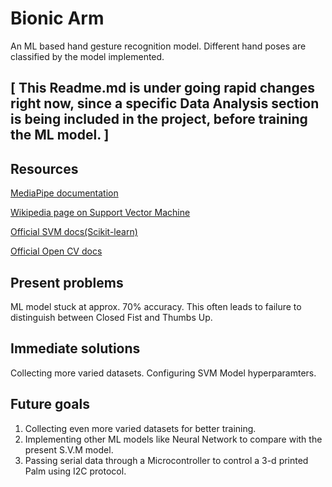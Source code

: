 # Bionic Arm

An ML based hand gesture recognition model. Different hand poses are classified by the model implemented.

## [ This Readme.md is under going rapid changes right now, since a specific Data Analysis section is being included in the project, before training the ML model. ]

## Resources

[MediaPipe documentation](https://ai.google.dev/edge/mediapipe/solutions/guide)

[Wikipedia page on Support Vector Machine](https://en.wikipedia.org/wiki/Support_vector_machine)

[Official SVM docs(Scikit-learn)](https://scikit-learn.org/stable/modules/svm.html)

[Official Open CV docs](https://docs.opencv.org/4.x/d9/df8/tutorial_root.html)

## Present problems

ML model stuck at approx. 70% accuracy. This often leads to failure to distinguish between Closed Fist and Thumbs Up.

## Immediate solutions

Collecting more varied datasets. Configuring SVM Model hyperparamters.

## Future goals

1. Collecting even more varied datasets for better training.
2. Implementing other ML models like Neural Network to compare with the present S.V.M model.
3. Passing serial data through a Microcontroller to control a 3-d printed Palm using I2C protocol.
